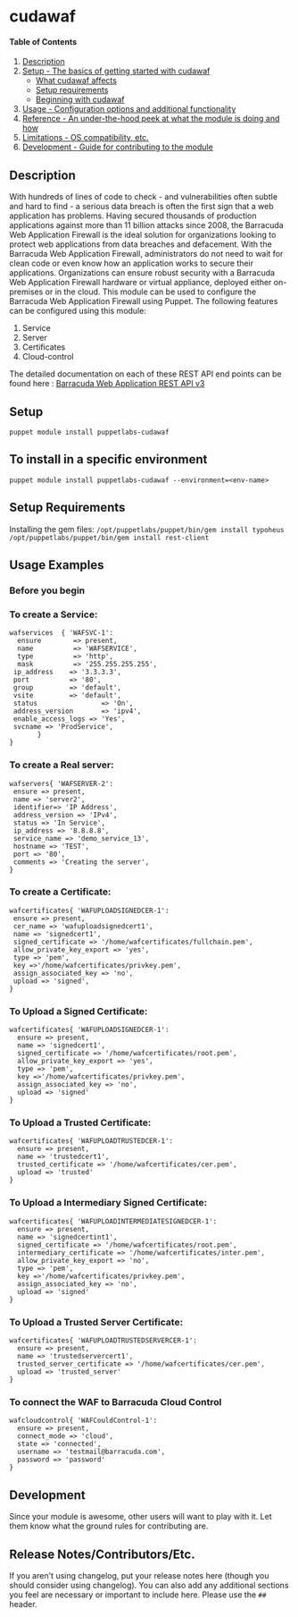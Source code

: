 # cudawaf

#### Table of Contents

1. [Description](#description)
2. [Setup - The basics of getting started with cudawaf](#setup)
    * [What cudawaf affects](#what-cudawaf-affects)
    * [Setup requirements](#setup-requirements)
    * [Beginning with cudawaf](#beginning-with-cudawaf)
3. [Usage - Configuration options and additional functionality](#usage+examples)
4. [Reference - An under-the-hood peek at what the module is doing and how](#reference)
5. [Limitations - OS compatibility, etc.](#limitations)
6. [Development - Guide for contributing to the module](#development)

## Description

With hundreds of lines of code to check - and vulnerabilities often subtle and hard to find - a serious data breach is often the first sign that a web application has problems. Having secured thousands of production applications against more than 11 billion attacks since 2008, the Barracuda Web Application Firewall is the ideal solution for organizations looking to protect web applications from data breaches and defacement. With the Barracuda Web Application Firewall, administrators do not need to wait for clean code or even know how an application works to secure their applications. Organizations can ensure robust security with a Barracuda Web Application Firewall hardware or virtual appliance, deployed either on-premises or in the cloud.
This module can be used to configure the Barracuda Web Application Firewall using Puppet. The following features can be configured using this module:

1. Service
2. Server
3. Certificates
4. Cloud-control

The detailed documentation on each of these REST API end points can be found here : [Barracuda Web Application REST API v3](https://campus.barracuda.com/product/webapplicationfirewall/api)

## Setup
`puppet module install puppetlabs-cudawaf`

## To install in a specific environment
`puppet module install puppetlabs-cudawaf --environment=<env-name>`

## Setup Requirements

Installing the gem files:
`/opt/puppetlabs/puppet/bin/gem install typoheus`
`/opt/puppetlabs/puppet/bin/gem install rest-client`

## Usage Examples

### Before you begin
### To create a Service:
```
wafservices  { 'WAFSVC-1':
  ensure        => present,
  name          => 'WAFSERVICE',
  type          => 'http',
  mask          => '255.255.255.255',
 ip_address    => '3.3.3.3',
 port          => '80',
 group         => 'default',
 vsite         => 'default',
 status                => 'On',
 address_version       => 'ipv4',
 enable_access_logs => 'Yes',
 svcname => 'ProdService',
       }
}
```
### To create a Real server:
```
wafservers{ 'WAFSERVER-2':
 ensure => present,
 name => 'server2',
 identifier=> 'IP Address',
 address_version => 'IPv4',
 status => 'In Service',
 ip_address => '8.8.8.8',
 service_name => 'demo_service_13',
 hostname => 'TEST',
 port => '80',
 comments => 'Creating the server',
}
```
### To create a Certificate:
```
wafcertificates{ 'WAFUPLOADSIGNEDCER-1':
 ensure => present,
 cer_name => 'wafuploadsignedcert1',
 name => 'signedcert1',
 signed_certificate => '/home/wafcertificates/fullchain.pem',
 allow_private_key_export => 'yes',
 type => 'pem',
 key =>'/home/wafcertificates/privkey.pem',
 assign_associated_key => 'no',
 upload => 'signed',
}
```
### To Upload a Signed Certificate:
```
wafcertificates{ 'WAFUPLOADSIGNEDCER-1':
  ensure => present,
  name => 'signedcert1',
  signed_certificate => '/home/wafcertificates/root.pem',
  allow_private_key_export => 'yes',
  type => 'pem',
  key =>'/home/wafcertificates/privkey.pem',
  assign_associated_key => 'no',
  upload => 'signed'
}

```
### To Upload a Trusted Certificate:
```
wafcertificates{ 'WAFUPLOADTRUSTEDCER-1':
  ensure => present,
  name => 'trustedcert1',
  trusted_certificate => '/home/wafcertificates/cer.pem',
  upload => 'trusted'
}

```
### To Upload a Intermediary Signed Certificate:
```
wafcertificates{ 'WAFUPLOADINTERMEDIATESIGNEDCER-1':
  ensure => present,
  name => 'signedcertint1',
  signed_certificate => '/home/wafcertificates/root.pem',
  intermediary_certificate => '/home/wafcertificates/inter.pem',
  allow_private_key_export => 'no',
  type => 'pem',
  key =>'/home/wafcertificates/privkey.pem',
  assign_associated_key => 'no',
  upload => 'signed'
}

```
### To Upload a Trusted Server Certificate:
```
wafcertificates{ 'WAFUPLOADTRUSTEDSERVERCER-1':
  ensure => present,
  name => 'trustedservercert1',
  trusted_server_certificate => '/home/wafcertificates/cer.pem',
  upload => 'trusted_server'
}
```
### To connect the WAF to Barracuda Cloud Control
```
wafcloudcontrol{ 'WAFCouldControl-1':
  ensure => present,
  connect_mode => 'cloud',
  state => 'connected',
  username => 'testmail@barracuda.com',
  password => 'password'
}
```

## Development

Since your module is awesome, other users will want to play with it. Let them
know what the ground rules for contributing are.

## Release Notes/Contributors/Etc.

If you aren't using changelog, put your release notes here (though you should
consider using changelog). You can also add any additional sections you feel
are necessary or important to include here. Please use the `## ` header.
